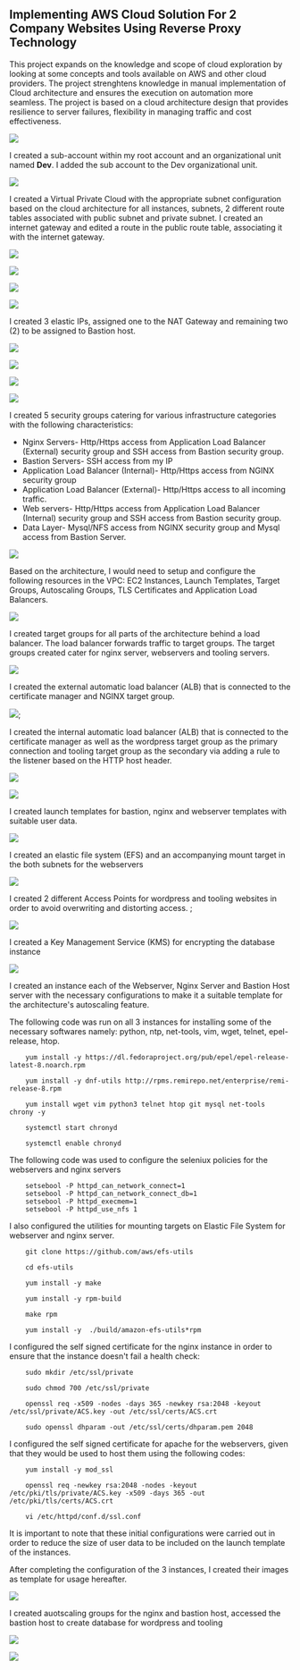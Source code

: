 ## Implementing AWS Cloud Solution For 2 Company Websites Using Reverse Proxy Technology

This project expands on the knowledge and scope  of cloud exploration by looking at some concepts and tools available on AWS and other cloud providers. The project strenghtens knowledge in manual implementation of Cloud architecture and ensures the  execution on automation more seamless. 
The project is based on a cloud architecture design that provides resilience to server failures, flexibility in managing traffic and cost effectiveness.

![](images/img13.png)

I created a sub-account within my root account and an organizational unit named **Dev**. I added the sub account to the Dev organizational unit.

![](images/img2.png)

 I created a Virtual Private Cloud with the appropriate subnet configuration based on the cloud architecture for all instances, subnets, 2 different route tables associated with public subnet and private subnet. I created an internet gateway and edited a route in the public route table, associating it with the internet gateway. 

![](images/img11.png)

![](images/img6.png)

![](images/img7.png)

![](images/img10.png)

I created 3 elastic IPs, assigned one to the NAT Gateway and remaining two (2) to be assigned to Bastion host.

![](images/img8.png)

![](images/img3.png)

![](images/img3.png)

![](images/img3.png)

I created 5 security groups catering for various infrastructure categories with the following characteristics:
 * Nginx Servers- Http/Https access from Application Load Balancer (External) security group and SSH access from Bastion security group.
 * Bastion Servers- SSH access from my IP
 * Application Load Balancer (Internal)- Http/Https access from NGINX security group
 * Application Load Balancer (External)- Http/Https access to all incoming traffic.
 * Web servers- Http/Https access from Application Load Balancer (Internal) security group and SSH access from Bastion security group.
 * Data Layer- Mysql/NFS access from NGINX security group and Mysql access from Bastion Server.

![](images/img12.png)


Based on the architecture, I would need to setup and configure the following resources in the VPC:
EC2 Instances, Launch Templates, Target Groups, Autoscaling Groups, TLS Certificates and Application Load Balancers.

![](images/img14.png)

I created target groups for all parts of the architecture behind a load balancer. The load balancer forwards traffic to target groups. The target groups created cater for nginx server, webservers and tooling servers. 

![](images/img15.png)

I created the external automatic load balancer (ALB) that is connected to the certificate manager and NGINX target group. 

![](images/img19.png);

I created the internal automatic load balancer (ALB) that is connected to the certificate manager as well as the wordpress target group as the primary connection and tooling target group as the secondary via adding a rule to the listener based on the HTTP host header.

![](images/img17.png)

![](images/img16.png)

I created launch templates for bastion, nginx and webserver templates with suitable user data. 

![](images/img20.png)

I created an elastic file system (EFS) and an accompanying mount target in the both  subnets for the webservers

![](images/img21.png)

I created 2 different Access Points for wordpress and tooling websites in order to avoid overwriting and distorting access. ;

![](images/img22.png)

I created a Key Management Service (KMS) for encrypting the database instance

![](images/img23.png)

I created an instance each of the Webserver, Nginx Server and Bastion Host server with the necessary configurations to make it a suitable template for the architecture's autoscaling feature. 

The following code was run on all 3 instances for installing some of the necessary softwares namely: python, ntp, net-tools, vim, wget, telnet, epel-release, htop.
```
    yum install -y https://dl.fedoraproject.org/pub/epel/epel-release-latest-8.noarch.rpm

    yum install -y dnf-utils http://rpms.remirepo.net/enterprise/remi-release-8.rpm

    yum install wget vim python3 telnet htop git mysql net-tools chrony -y

    systemctl start chronyd

    systemctl enable chronyd
```
The following code was used to configure the seleniux policies for the webservers and nginx servers
```
    setsebool -P httpd_can_network_connect=1
    setsebool -P httpd_can_network_connect_db=1
    setsebool -P httpd_execmem=1
    setsebool -P httpd_use_nfs 1
```

I also configured the utilities for mounting targets on Elastic File System for webserver and nginx server.
```
    git clone https://github.com/aws/efs-utils

    cd efs-utils

    yum install -y make

    yum install -y rpm-build

    make rpm 

    yum install -y  ./build/amazon-efs-utils*rpm
```

I configured the self signed certificate for the nginx instance in order to ensure that the instance doesn't fail a health check:

```
    sudo mkdir /etc/ssl/private

    sudo chmod 700 /etc/ssl/private

    openssl req -x509 -nodes -days 365 -newkey rsa:2048 -keyout /etc/ssl/private/ACS.key -out /etc/ssl/certs/ACS.crt

    sudo openssl dhparam -out /etc/ssl/certs/dhparam.pem 2048
```
 
I configured the self signed certificate for apache for the webservers, given that they would be used to host them using the following codes:
```
    yum install -y mod_ssl

    openssl req -newkey rsa:2048 -nodes -keyout /etc/pki/tls/private/ACS.key -x509 -days 365 -out /etc/pki/tls/certs/ACS.crt

    vi /etc/httpd/conf.d/ssl.conf
```

It is important to note that these initial configurations were carried out in order to reduce the size of user data to be included on the launch template of the instances. 



After completing the configuration of the 3 instances, I created their images as template for usage hereafter.

![](images/img24.png)

I created auotscaling groups for the nginx and bastion host, accessed the bastion host to create database for wordpress and tooling

![](images/img25.png)

![](images/img26.png)
















